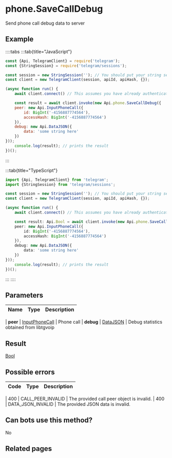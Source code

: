 # phone.SaveCallDebug

Send phone call debug data to server



## Example

::::tabs
:::tab{title="JavaScript"}
```js
const {Api, TelegramClient} = require('telegram');
const {StringSession} = require('telegram/sessions');

const session = new StringSession(''); // You should put your string session here
const client = new TelegramClient(session, apiId, apiHash, {});

(async function run() {
    await client.connect() // This assumes you have already authenticated with .start()

    const result = await client.invoke(new Api.phone.SaveCallDebug({
    peer: new Api.InputPhoneCall({
        id: BigInt('-4156887774564'),
        accessHash: BigInt('-4156887774564')
    }),
    debug: new Api.DataJSON({
        data: 'some string here'
    })
}));
    console.log(result); // prints the result
})();
```
:::

:::tab{title="TypeScript"}
```ts
import {Api, TelegramClient} from 'telegram';
import {StringSession} from 'telegram/sessions';

const session = new StringSession(''); // You should put your string session here
const client = new TelegramClient(session, apiId, apiHash, {});

(async function run() {
    await client.connect() // This assumes you have already authenticated with .start()

    const result: Api.Bool = await client.invoke(new Api.phone.SaveCallDebug({
    peer: new Api.InputPhoneCall({
        id: BigInt('-4156887774564'),
        accessHash: BigInt('-4156887774564')
    }),
    debug: new Api.DataJSON({
        data: 'some string here'
    })
}));
    console.log(result); // prints the result
})();
```
:::
::::



## Parameters

| Name | Type | Description |
| :--: | ---- | ----------- |

| **peer** | [InputPhoneCall](https://core.telegram.org/type/InputPhoneCall) | Phone call 
| **debug** | [DataJSON](https://core.telegram.org/type/DataJSON) | Debug statistics obtained from libtgvoip 


## Result

[Bool](https://core.telegram.org/type/Bool)



## Possible errors

| Code | Type | Description |
| :--: | ---- | ----------- |

| 400 | CALL\_PEER\_INVALID | The provided call peer object is invalid. 
| 400 | DATA\_JSON\_INVALID | The provided JSON data is invalid. 


## Can bots use this method?

No

## Related pages


